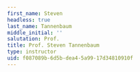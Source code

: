 ```yaml
---
first_name: Steven
headless: true
last_name: Tannenbaum
middle_initial: ''
salutation: Prof.
title: Prof. Steven Tannenbaum
type: instructor
uid: f087089b-6d5b-dea4-5a99-17d34810910f
---
```

